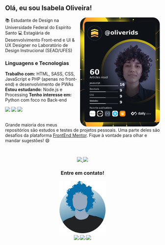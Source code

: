 ## Olá, eu sou Isabela Oliveira!
<img align="right" src="img/oliverids.png" width="260">

📚 Estudante de Design na Universidade Federal do Espírito Santo
💻 Estagiária de Desenvolvimento Front-end e UI & UX Designer no Laboratório de Design Instrucional (SEAD/UFES)

### Linguagens e Tecnologias
**Trabalho com:** HTML, SASS, CSS, JavaScript e PHP (apenas no front-end) e desenvolvimento de PWAs
**Estou estudando:** Node.js e Processing
**Tenho interesse em:** Python com foco no Back-end

<div>
    <img src="https://img.shields.io/badge/HTML5-E34F26?style=for-the-badge&logo=html5&logoColor=white">
    <img src="https://img.shields.io/badge/CSS3-1572B6?style=for-the-badge&logo=css3&logoColor=white">
    <img src="https://img.shields.io/badge/JavaScript-323330?style=for-the-badge&logo=javascript&logoColor=F7DF1E">
</div>
&nbsp;

Grande maioria dos meus repositórios são estudos e testes de projetos pessoais. Uma parte deles são desafios da plataforma [FrontEnd Mentor](https://www.frontendmentor.io/profile/oliverids). Fique à vontade para olhar e mandar sugestões! 😄

&nbsp;

<div align="center">
<a href="https://github.com/oliverids">
    <img height="150em" src="https://github-readme-stats.vercel.app/api/?username=oliverids&show_icons=true&title_color=52ade9&icon_color=2cbf6d&text_color=9f9f9f&bg_color=23282E"/>
    <img height="150em" src="https://github-readme-stats.vercel.app/api/top-langs/?username=oliverids&layout=compact&show_icons=true&title_color=52ade9&icon_color=2cbf6d&text_color=9f9f9f&bg_color=23282E"/>
</a>
</div>

<h3 align="center"> Entre em contato!</h3>

<div align="center">
<img src="img/oliver.svg" width="150">
<div>
<a href="https://www.linkedin.com/in/isabela-oliveira23/">
    <img align="center" src="https://img.shields.io/badge/LinkedIn-23282E?style=for-the-badge&logo=linkedin&logoColor=52ade9">
</a>

<a href="mailto:idso.oliveirasilva@gmail.com">
    <img align="center" src="https://img.shields.io/badge/Gmail-23282E?style=for-the-badge&logo=gmail&logoColor=52ade9"/>
</a>

<a href="https://oliverids.github.io/my-portfolio/">
    <img align="center" src="https://img.shields.io/badge/website-23282E?style=for-the-badge&logo=About.me&logoColor=52ade9"/>
</a>
</div>
</div>


